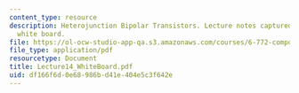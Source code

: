 ```yaml
---
content_type: resource
description: Heterojunction Bipolar Transistors. Lecture notes captured from electronic
  white board.
file: https://ol-ocw-studio-app-qa.s3.amazonaws.com/courses/6-772-compound-semiconductor-devices-spring-2003/df166f6d0e68986bd41e404e5c3f642e_Lecture14_WhiteBoard.pdf
file_type: application/pdf
resourcetype: Document
title: Lecture14_WhiteBoard.pdf
uid: df166f6d-0e68-986b-d41e-404e5c3f642e
---
```


